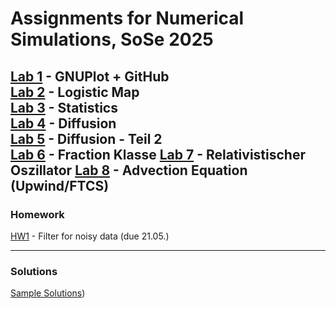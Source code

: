 # Assignments for Numerical Simulations, SoSe 2025

[Lab 1](https://classroom.github.com/a/NATdBzim) - GNUPlot + GitHub  
[Lab 2](https://classroom.github.com/a/HTnN1EZs) - Logistic Map  
[Lab 3](https://classroom.github.com/a/_Sw2KWcw) - Statistics  
[Lab 4](https://classroom.github.com/a/Y9MTiA3n) - Diffusion   
[Lab 5](https://classroom.github.com/a/xuB9eBNb) - Diffusion - Teil 2  
[Lab 6](https://classroom.github.com/a/7Gmy1pkt) - Fraction Klasse
[Lab 7](https://classroom.github.com/a/tGrtNAcP) - Relativistischer Oszillator
[Lab 8](https://classroom.github.com/a/Fc9z1ORG) - Advection Equation (Upwind/FTCS)
----

### Homework

[HW1](https://classroom.github.com/a/sh2y7t0g) - Filter for noisy data (due 21.05.)

---

### Solutions
[Sample Solutions](https://github.com/NumSim2025/sample_solutions))

